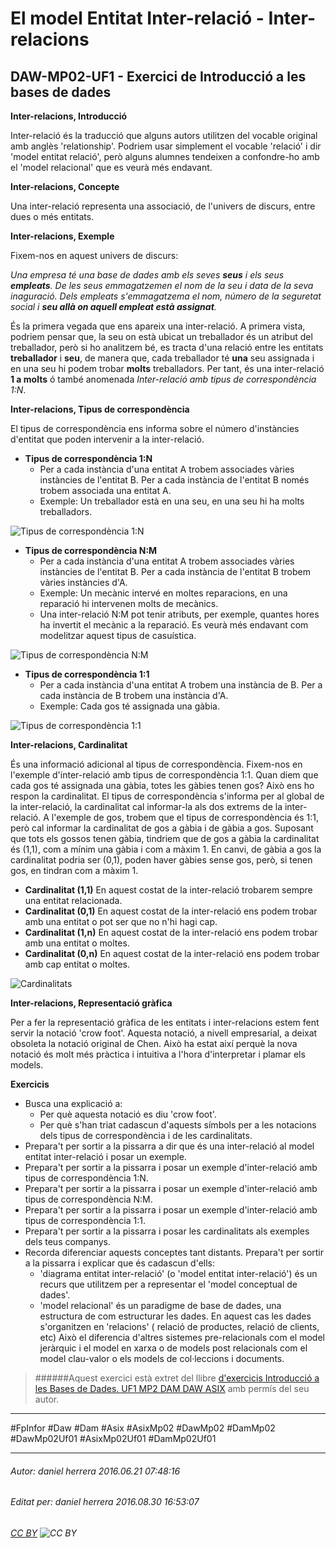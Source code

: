 # El model Entitat Inter-relació - Inter-relacions
## DAW-MP02-UF1 - Exercici de Introducció a les bases de dades
**Inter-relacions, Introducció**

Inter-relació és la traducció que alguns autors utilitzen del vocable original amb anglès 'relationship'. Podriem usar simplement el vocable 'relació' i dir 'model entitat relació', però alguns alumnes tendeixen a confondre-ho amb el 'model relacional' que es veurà més endavant.

**Inter-relacions, Concepte**

Una inter-relació representa una associació, de l'univers de discurs, entre dues o més entitats. 

**Inter-relacions, Exemple**

Fixem-nos en aquest univers de discurs: 

*Una empresa té una base de dades amb els seves **seus** i els seus **empleats**. De les seus emmagatzemen el nom de la seu i data de la seva inaguració. Dels empleats s'emmagatzema el nom, número de la seguretat social i **seu allà on aquell empleat està assignat**.*

És la primera vegada que ens apareix una inter-relació. A primera vista, podriem pensar que, la seu on està ubicat un treballador és un atribut del treballador, però si ho analitzem bé, es tracta d'una relació entre les entitats **treballador** i **seu**, de manera que, cada treballador té **una** seu assignada i en una seu hi podem trobar **molts** treballadors. Per tant, és una inter-relació **1 a molts** ó també anomenada *Inter-relació amb tipus de correspondència 1:N*.

**Inter-relacions, Tipus de correspondència**

El tipus de correspondència ens informa sobre el número d'instàncies d'entitat que poden intervenir a la inter-relació.

* **Tipus de correspondència 1:N** 
    * Per a cada instància d'una entitat A trobem associades vàries instàncies de l'entitat B. Per a cada instància de l'entitat B només trobem associada una entitat A. 
    * Exemple: Un treballador està en una seu, en una seu hi ha molts treballadors.

![Tipus de correspondència 1:N](http://i.imgur.com/HAwalaQ.png)

* **Tipus de correspondència N:M** 
    * Per a cada instància d'una entitat A trobem associades vàries instàncies de l'entitat B. Per a cada instància de l'entitat B trobem vàries instàncies d'A. 
    * Exemple: Un mecànic intervé en moltes reparacions, en una reparació hi intervenen molts de mecànics.
    * Una inter-relació N:M pot tenir atributs, per exemple, quantes hores ha invertit el mecànic a la reparació. Es veurà més endavant com modelitzar aquest tipus de casuística.

![Tipus de correspondència N:M](http://i.imgur.com/zJV7wlC.png)

* **Tipus de correspondència 1:1** 
    * Per a cada instància d'una entitat A trobem una instància de B. Per a cada instància de B trobem una instància d'A. 
    * Exemple: Cada gos té assignada una gàbia. 

![Tipus de correspondència 1:1](http://i.imgur.com/Bn74qvI.png)

**Inter-relacions, Cardinalitat**

És una informació adicional al tipus de correspondència. Fixem-nos en l'exemple d'inter-relació amb tipus de correspondència 1:1. Quan diem que cada gos té assignada una gàbia, totes les gàbies tenen gos? Això ens ho respon la cardinalitat. El tipus de correspondència s'informa per al global de la inter-relació, la cardinalitat cal informar-la als dos extrems de la inter-relació. A l'exemple de gos, trobem que el tipus de correspondència és 1:1, però cal informar la cardinalitat de gos a gàbia i de gàbia a gos. Suposant que tots els gossos tenen gàbia, tindriem que de gos a gàbia la cardinalitat és (1,1), com a mínim una gàbia i com a màxim 1. En canvi, de gàbia a gos la cardinalitat podria ser (0,1), poden haver gàbies sense gos, però, si tenen gos, en tindran com a màxim 1.

* **Cardinalitat (1,1)** En aquest costat de la inter-relació trobarem sempre una entitat relacionada. 
* **Cardinalitat (0,1)** En aquest costat de la inter-relació ens podem trobar amb una entitat o pot ser que no n'hi hagi cap.
* **Cardinalitat (1,n)** En aquest costat de la inter-relació ens podem trobar amb una entitat o moltes.
* **Cardinalitat (0,n)** En aquest costat de la inter-relació ens podem trobar amb cap entitat o moltes.

![Cardinalitats](http://i.imgur.com/wZ4AbXh.png)

**Inter-relacions, Representació gràfica**

Per a fer la representació gràfica de les entitats i inter-relacions estem fent servir la notació 'crow foot'. Aquesta notació, a nivell empresarial, a deixat obsoleta la notació original de Chen. Això ha estat així perquè la nova notació és molt més pràctica i intuitiva a l'hora d'interpretar i plamar els models.

**Exercicis** 

* Busca una explicació a:
    * Per què aquesta notació es diu 'crow foot'.
    * Per què s'han triat cadascun d'aquests símbols per a les notacions dels tipus de correspondència i de les cardinalitats.
* Prepara't per sortir a la pissarra a dir que és una inter-relació al model entitat inter-relació i posar un exemple.
* Prepara't per sortir a la pissarra i posar un exemple d'inter-relació amb tipus de correspondència 1:N.
* Prepara't per sortir a la pissarra i posar un exemple d'inter-relació amb tipus de correspondència N:M.
* Prepara't per sortir a la pissarra i posar un exemple d'inter-relació amb tipus de correspondència 1:1.
* Prepara't per sortir a la pissarra i posar les cardinalitats als exemples dels teus companys.
* Recorda diferenciar aquests conceptes tant distants. Prepara't per sortir a la pissarra i explicar que és cadascun d'ells:
    * 'diagrama entitat inter-relació' (o 'model entitat inter-relació') és un recurs que utilitzem per a representar el 'model conceptual de dades'.
    * 'model relacional' és un paradigme de base de dades, una estructura de com estructurar les dades. En aquest cas les dades s'organitzen en 'relacions' ( relació de productes, relació de clients, etc) Això el diferencia d'altres sistemes pre-relacionals com el model jeràrquic i el model en xarxa o de models post relacionals com el model clau-valor o els models de col·leccions i documents.



>
>######Aquest exercici està extret del llibre [d'exercicis Introducció a les Bases de Dades. UF1 MP2 DAM DAW ASIX](https://www.amazon.es/Introducci%C3%B3-Bases-Dades-asix-MP02-UF1/dp/153735096X) amb permís del seu autor.
>




---

#FpInfor #Daw #Dam #Asix #AsixMp02 #DawMp02 #DamMp02 #DawMp02Uf01 #AsixMp02Uf01 #DamMp02Uf01

---

###### Autor: daniel herrera 2016.06.21 07:48:16
###### Editat per: daniel herrera 2016.08.30 16:53:07
###### [CC BY](https://creativecommons.org/licenses/by/4.0/) ![CC BY](https://licensebuttons.net/l/by/3.0/80x15.png)
